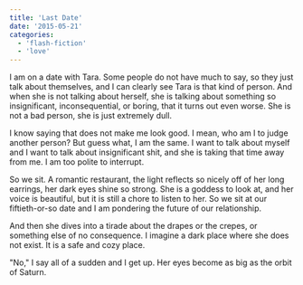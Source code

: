 ```yaml
---
title: 'Last Date'
date: '2015-05-21'
categories:
  - 'flash-fiction'
  - 'love'
---
```


I am on a date with Tara. Some people do not have much to say, so they just talk
about themselves, and I can clearly see Tara is that kind of person. And when
she is not talking about herself, she is talking about something so
insignificant, inconsequential, or boring, that it turns out even worse. She is
not a bad person, she is just extremely dull.

I know saying that does not make me look good. I mean, who am I to judge another
person? But guess what, I am the same. I want to talk about myself and I want to
talk about insignificant shit, and she is taking that time away from me. I am
too polite to interrupt.

So we sit. A romantic restaurant, the light reflects so nicely off of her long
earrings, her dark eyes shine so strong. She is a goddess to look at, and her
voice is beautiful, but it is still a chore to listen to her. So we sit at our
fiftieth-or-so date and I am pondering the future of our relationship.

And then she dives into a tirade about the drapes or the crepes, or something
else of no consequence. I imagine a dark place where she does not exist. It is a
safe and cozy place.

"No," I say all of a sudden and I get up. Her eyes become as big as the orbit of
Saturn.

